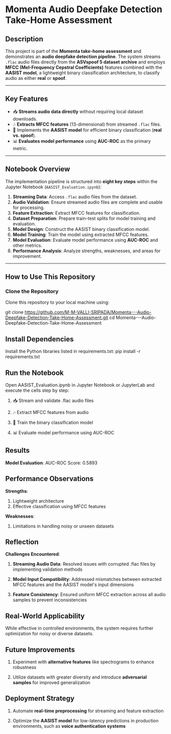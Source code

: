 # Momenta Audio Deepfake Detection Take-Home Assessment

## Description
This project is part of the **Momenta take-home assessment** and demonstrates an **audio deepfake detection pipeline**. The system streams `.flac` audio files directly from the **ASVspoof 5 dataset archive** and employs **MFCC (Mel-Frequency Cepstral Coefficients)** features combined with the **AASIST model**, a lightweight binary classification architecture, to classify audio as either **real** or **spoof**.

---

## Key Features
- 📥 **Streams audio data directly** without requiring local dataset downloads.  
- 🎶 **Extracts MFCC features** (13-dimensional) from streamed `.flac` files.  
- 🧠 Implements the **AASIST model** for efficient binary classification (**real vs. spoof**).  
- 📊 **Evaluates model performance** using **AUC-ROC** as the primary metric.

---

## Notebook Overview
The implementation pipeline is structured into **eight key steps** within the Jupyter Notebook (`AASIST_Evaluation.ipynb`):

1. **Streaming Data**: Access `.flac` audio files from the dataset.  
2. **Audio Validation**: Ensure streamed audio files are complete and usable for processing.  
3. **Feature Extraction**: Extract MFCC features for classification.  
4. **Dataset Preparation**: Prepare train-test splits for model training and evaluation.  
5. **Model Design**: Construct the AASIST binary classification model.  
6. **Model Training**: Train the model using extracted MFCC features.  
7. **Model Evaluation**: Evaluate model performance using **AUC-ROC** and other metrics.  
8. **Performance Analysis**: Analyze strengths, weaknesses, and areas for improvement.

---

## How to Use This Repository

### Clone the Repository
Clone this repository to your local machine using:


git clone https://github.com/M-M-VALLI-SRIPADA/Momenta---Audio-Deepfake-Detection-Take-Home-Assessment.git
cd Momenta---Audio-Deepfake-Detection-Take-Home-Assessment

## Install Dependencies
Install the Python libraries listed in requirements.txt:
pip install -r requirements.txt

## Run the Notebook
Open AASIST_Evaluation.ipynb in Jupyter Notebook or JupyterLab and execute the cells step by step:

1. 📥 Stream and validate .flac audio files

2. 🎶 Extract MFCC features from audio

3. 🧠 Train the binary classification model

4. 📊 Evaluate model performance using AUC-ROC

## Results
**Model Evaluation**: AUC-ROC Score: 0.5893

## Performance Observations

**Strengths**:
1. Lightweight architecture
2. Effective classification using MFCC features

**Weaknesses**:
1. Limitations in handling noisy or unseen datasets

## Reflection

**Challenges Encountered**:

1. **Streaming Audio Data**: Resolved issues with corrupted .flac files by implementing validation methods

2. **Model Input Compatibility**: Addressed mismatches between extracted MFCC features and the AASIST model's input dimensions

3. **Feature Consistency**: Ensured uniform MFCC extraction across all audio samples to prevent inconsistencies

## Real-World Applicability

While effective in controlled environments, the system requires further optimization for noisy or diverse datasets.

## Future Improvements

1. Experiment with **alternative features** like spectrograms to enhance robustness

2. Utilize datasets with greater diversity and introduce **adversarial samples** for improved generalization

## Deployment Strategy

1. Automate **real-time preprocessing** for streaming and feature extraction

2. Optimize the **AASIST model** for low-latency predictions in production environments, such as **voice authentication systems**

